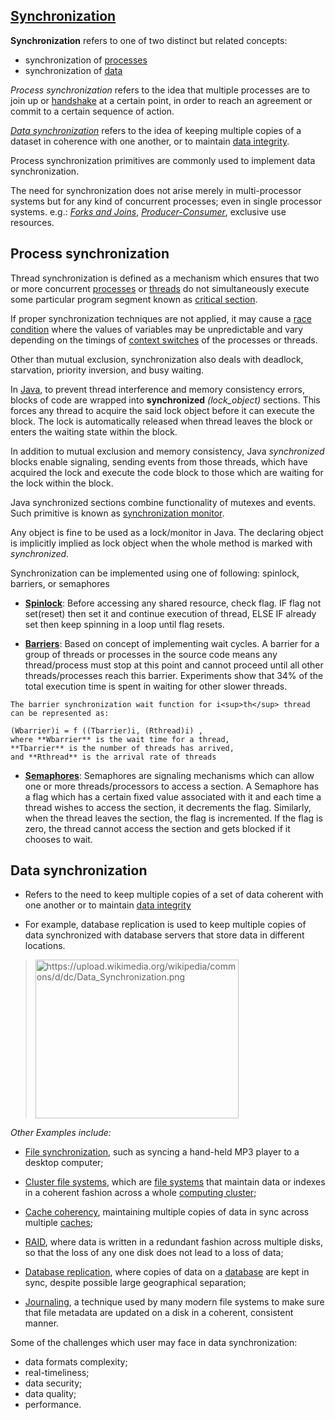 [Synchronization](https://en.wikipedia.org/wiki/Synchronization_(computer_science))
--------------

**Synchronization** refers to one of two distinct but related concepts:
-   synchronization of [processes](https://en.wikipedia.org/wiki/Process_(computer_science))
-   synchronization of [data](https://en.wikipedia.org/wiki/Dataset)

*Process synchronization* refers to the idea that multiple processes are to join up or [handshake](https://en.wikipedia.org/wiki/Handshaking) at a certain point, in order to reach an agreement or commit to a certain sequence of action.

[*Data synchronization*](https://en.wikipedia.org/wiki/Data_synchronization) refers to the idea of keeping multiple copies of a dataset in coherence with one another, or to maintain [data integrity](https://en.wikipedia.org/wiki/Data_integrity).

Process synchronization primitives are commonly used to implement data synchronization.

The need for synchronization does not arise merely in multi-processor systems but for any kind of concurrent processes; even in single processor systems. e.g.: [*Forks and Joins*](https://en.wikipedia.org/wiki/Fork-join_model), [*Producer-Consumer*](https://en.wikipedia.org/wiki/Producer%E2%80%93consumer_problem), exclusive use resources.

**Process synchronization**
----------------

Thread synchronization is defined as a mechanism which ensures that two or more concurrent [processes](https://en.wikipedia.org/wiki/Process_(computer_science)) or [threads](https://en.wikipedia.org/wiki/Thread_(computer_science)) do not simultaneously execute some particular program segment known as [critical section](https://en.wikipedia.org/wiki/Mutual_exclusion). 

If proper synchronization techniques are not applied, it may cause a [race condition](https://en.wikipedia.org/wiki/Race_condition#Software) where the values of variables may be unpredictable and vary depending on the timings of [context switches](https://en.wikipedia.org/wiki/Context_switch) of the processes or threads.

Other than mutual exclusion, synchronization also deals with deadlock, starvation, priority inversion, and busy waiting.

In [Java](https://en.wikipedia.org/wiki/Java_(programming_language)), to prevent thread interference and memory consistency errors, blocks of code are wrapped into **synchronized** *(lock\_object)* sections. This forces any thread to acquire the said lock object before it can execute the block. The lock is automatically released when thread leaves the block or enters the waiting state within the block. 

In addition to mutual exclusion and memory consistency, Java *synchronized* blocks enable signaling, sending events from those threads, which have acquired the lock and execute the code block to those which are waiting for the lock within the block. 

Java synchronized sections combine functionality of mutexes and events. Such primitive is known as [synchronization monitor](https://en.wikipedia.org/wiki/Monitor_(synchronization)).

Any object is fine to be used as a lock/monitor in Java. The declaring object is implicitly implied as lock object when the whole method is marked with *synchronized*.

Synchronization can be implemented using one of following: spinlock, barriers, or semaphores

-   [**Spinlock**](https://en.wikipedia.org/wiki/Spinlock): Before accessing any shared resource, check flag. IF flag not set(reset) then set it and continue execution of thread, ELSE IF already set then keep spinning in a loop until flag resets.

-   [**Barriers**](https://en.wikipedia.org/wiki/Barrier_(computer_science)): Based on concept of implementing wait cycles.  A barrier for a group of threads or processes in the source code means any thread/process must stop at this point and cannot proceed until all other threads/processes reach this barrier. Experiments show that 34% of the total execution time is spent in waiting for other slower threads.

```
The barrier synchronization wait function for i<sup>th</sup> thread can be represented as:

(Wbarrier)i = f ((Tbarrier)i, (Rthread)i) ,
where **Wbarrier** is the wait time for a thread, 
**Tbarrier** is the number of threads has arrived, 
and **Rthread** is the arrival rate of threads

```

-   [**Semaphores**](https://en.wikipedia.org/wiki/Semaphore_(programming)): Semaphores are signaling mechanisms which can allow one or more threads/processors to access a section. A Semaphore has a flag which has a certain fixed value associated with it and each time a thread wishes to access the section, it decrements the flag. Similarly, when the thread leaves the section, the flag is incremented. If the flag is zero, the thread cannot access the section and gets blocked if it chooses to wait.


**Data synchronization**
-------------
-   Refers to the need to keep multiple copies of a set of data coherent with one another or to maintain [data integrity](https://en.wikipedia.org/wiki/Data_integrity)

-   For example, database replication is used to keep multiple copies of data synchronized with database servers that store data in different locations.

> <img src="https://upload.wikimedia.org/wikipedia/commons/d/dc/Data_Synchronization.png" alt="https://upload.wikimedia.org/wikipedia/commons/d/dc/Data_Synchronization.png" width="325" height="254" />

*Other Examples include:*

-   [File synchronization](https://en.wikipedia.org/wiki/File_synchronization), such as syncing a hand-held MP3 player to a desktop computer;

-   [Cluster file systems](https://en.wikipedia.org/wiki/Cluster_file_system), which are [file systems](https://en.wikipedia.org/wiki/File_system) that maintain data or indexes in a coherent fashion across a whole [computing cluster](https://en.wikipedia.org/wiki/Computing_cluster);

-   [Cache coherency](https://en.wikipedia.org/wiki/Cache_coherency), maintaining multiple copies of data in sync across multiple [caches](https://en.wikipedia.org/wiki/Cache_(computing));

-   [RAID](https://en.wikipedia.org/wiki/RAID), where data is written in a redundant fashion across multiple disks, so that the loss of any one disk does not lead to a loss of data;

-   [Database replication](https://en.wikipedia.org/wiki/Database_replication), where copies of data on a [database](https://en.wikipedia.org/wiki/Database) are kept in sync, despite possible large geographical separation;

-   [Journaling](https://en.wikipedia.org/wiki/Journaling_file_system), a technique used by many modern file systems to make sure that file metadata are updated on a disk in a coherent, consistent manner.

Some of the challenges which user may face in data synchronization:
-   data formats complexity;
-   real-timeliness;
-   data security;
-   data quality;
-   performance.
